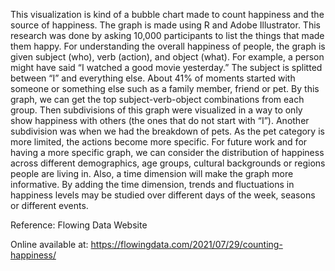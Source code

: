 This visualization is kind of a bubble chart made to count happiness and the source of happiness. The graph is made using R and Adobe Illustrator. This research was done by asking 10,000 participants to list the things that made them happy. For understanding the overall happiness of people, the graph is given subject (who), verb (action), and object (what). For example, a person might have said “I watched a good movie yesterday.” The subject is splitted between “I” and everything else. About 41% of moments started with someone or something else such as a family member, friend or pet. By this graph, we can get the top subject-verb-object combinations from each group. Then subdivisions of this graph were visualized in a way to only show happiness with others (the ones that do not start with “I”). Another subdivision was when we had the breakdown of pets. As the pet category is more limited, the actions become more specific. For future work and for having a more specific graph, we can consider the distribution of happiness across different demographics, age groups, cultural backgrounds or regions people are living in. Also, a time dimension will make the graph more informative. By adding the time dimension, trends and fluctuations in happiness levels may be studied over different days of the week, seasons or different events. 


Reference: Flowing Data Website

Online available at: 
https://flowingdata.com/2021/07/29/counting-happiness/
